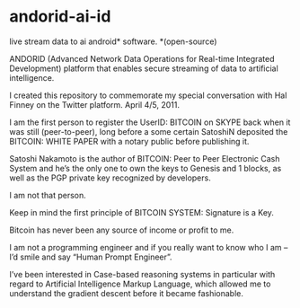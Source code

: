 # andorid-ai-id
live stream data to ai android* software. *(open-source) 

ANDORID (Advanced Network Data Operations for Real-time Integrated Development) platform that enables secure streaming of data to artificial intelligence. 

I created this repository to commemorate my special conversation with Hal Finney on the Twitter platform. April 4/5, 2011.

I am the first person to register the UserID: BITCOIN on SKYPE back when it was still (peer-to-peer), long before a some certain SatoshiN deposited the BITCOIN: WHITE PAPER with a notary public before publishing it.

Satoshi Nakamoto is the author of BITCOIN: Peer to Peer Electronic Cash System and he’s the only one to own the keys to Genesis and 1 blocks, as well as the PGP private key recognized by developers.

I am not that person.

Keep in mind the first principle of BITCOIN SYSTEM: Signature is a Key.

Bitcoin has never been any source of income or profit to me.

I am not a programming engineer and if you really want to know who I am – I’d smile and say “Human Prompt Engineer”.

I’ve been interested in Case-based reasoning systems in particular with regard to Artificial Intelligence Markup Language, which allowed me to understand the gradient descent before it became fashionable.
